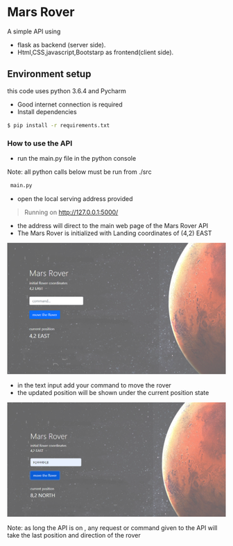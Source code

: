 # Mars Rover
 A simple API using 
-  flask as backend (server side).
-  Html,CSS,javascript,Bootstarp as frontend(client side).


 
## Environment setup
 this code uses python 3.6.4 and Pycharm
- Good internet connection is required
- Install dependencies
```bash
$ pip install -r requirements.txt
```

### How to use the API
- run the main.py file in the python console

Note: all python calls below must be run from ./src
```bash
 main.py
```
- open the local serving address provided

>Running on http://127.0.0.1:5000/ 

- the address will direct to the main web page of the Mars Rover API
- The Mars Rover is initialized with Landing coordinates of (4,2) EAST 

![main-web-page](https://github.com/EbtihalSherif/Mars-Rover/blob/main/images/main%20web%20page.PNG)

- in the text input add your command to move the rover
- the updated position will be shown under the current position state

![moved-rover](https://raw.githubusercontent.com/EbtihalSherif/Mars-Rover/main/images/moved%20rover.PNG)

Note: as long the API is on , any request or command given to the API will take the last position and direction of the rover 






 
 
